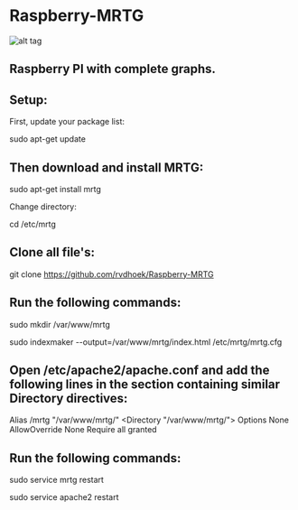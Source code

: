 # Raspberry-MRTG
![alt tag](https://github.com/rvdhoek/Raspberry-MRTG/blob/master/Printscreen.png)

Raspberry PI with complete graphs.
---------------------------------

Setup:
------
First, update your package list:

sudo apt-get update

Then download and install MRTG:
-------------------------------
sudo apt-get install mrtg

Change directory:

cd /etc/mrtg

Clone all file's:
-----------------
git clone https://github.com/rvdhoek/Raspberry-MRTG

Run the following commands:
---------------------------
sudo mkdir /var/www/mrtg

sudo indexmaker --output=/var/www/mrtg/index.html /etc/mrtg/mrtg.cfg

Open /etc/apache2/apache.conf and add the following lines in the section containing similar Directory directives:
-----------------------------------------------------------------------------------------------------------------
Alias /mrtg "/var/www/mrtg/"
<Directory "/var/www/mrtg/">
        Options None
        AllowOverride None
        Require all granted
</Directory>

Run the following commands:
---------------------------
sudo service mrtg restart

sudo service apache2 restart

